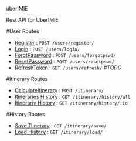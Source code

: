 uberIMIE

Rest API for UberIMIE

#User Routes
- [Register](doc/user/register.md) :  `POST /users/register/`
- [Login](doc/user/login.md) :  `POST /users/login/`
- [ForotPassword](doc/user/forgotpass.md) : `POST /users/forgotpswd/`
- [ResetPassword](doc/user/resetpass.md) : `POST /users/resetpswd/`
- [RefreshToken](doc/user/refreshtoken.md) : `GET /users/refresh/` *#TODO*
 


#Itinerary Routes
- [CalculateItinerary](doc/itinerary/generate.md) :  `POST /itinerary/` 
- [Itineraries History](doc/itinerary/getAll.md) :  `GET /itinerary/history/all` 
- [Itinerariy History](doc/itinerary/getId.md) :  `GET /itinerary/history/:id` 


#History Routes
- [Save Ttinerary](doc/history/create.md) :  `GET /itinerary/save/` 
- [Load History](doc/history/load.md) :  `GET /itinerary/load/` 


